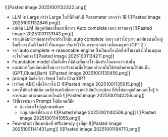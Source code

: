 ![[Pasted image 20251001132332.png]]
- LLM is Large คำว่า Large ในที่นี้คือมันมี Parameter มากกว่า 1B
![[Pasted image 20251001132846.png]]
- แต่เดิม LLM มันถูกพัฒนาขึ้นมาเพื่อการ Auto complete เฉยๆ ธรรมดาๆ
![[Pasted image 20251001133143.png]]
- จากแต่เดิมที่เราต้องการที่จะสร้างให้มัน auto complete ง่อยๆ แต่ว่าไปๆมาๆ พอมันขนาดใหญ่ขึ้นเรื่อยๆ มันก็เริ่มเข้าใจในเหตุผล เริ่มเข้าใจใน ตรรกศาสตร์ เหมือนมนุษย์ (GPT2 )
- จาก auto complete -> reasonable engine ซึ่งเป็นเครื่องมือที่ทำให้เราเข้าใจในเหตุผลอะไรสักอย่าง
![[Pasted image 20251001134211.png]]
- Foundation model เป็นสิ่งที่เราใช้มันเพื่อเอาไว้ เติมประโยคของเราเท่านั้น
- และต่อมาก็เลยมีคนคิดใหม่ เราจะสร้างม้นเพื่อให้ตอบคำถามไม่ใช้ต่อเติมคำถามให้มันเต็ม (GPT,Cluad,Bart)
![[Pasted image 20251001135456.png]]
- prompt คือสิ่งที่เรา feed ให้กับ ChatGPT 
- เราป้อน ABC เพื่อให้เราได้ D 
![[Pasted image 20251001135615.png]]
- อยากให้คิดว่ามันคือ คนที่อ่านหนังสือมากๆ แต่ว่ามันยังอายุน้อย ที่ยังไม่เคยคุยกับคนเลยไม่รู้ว่าควรจะตอบคำถามคนแบบไหนดี
![[Pasted image 20251001140256.png]]
- วิธีที่เราจะบอก Prompt ให้ชัดเจนก็คือ 
	- ต้องมีการใช้สัญลักษณ์พิเศษ
	- ระบุผลลัพธ์ที่ต้องการ
![[Pasted image 20251001140508.png]]
![[Pasted image 20251001141055.png]]
- Few-shot เป็นเทคนิคที่ efficiency สูงที่สุด
![[Pasted image 20251001141431.png]]
![[Pasted image 20251001194710.png]]
